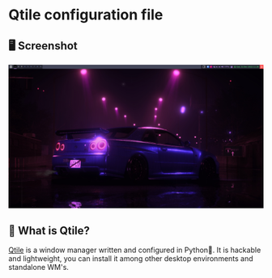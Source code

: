 # Qtile configuration file

## 🖥️ Screenshot

![Qtile Screenshots](./screenshot.png)

## 🤔 What is Qtile?

[Qtile](http://www.qtile.org/) is a window manager written and configured in Python🐍. It is hackable and lightweight, you can install it among other desktop environments and standalone WM's.
